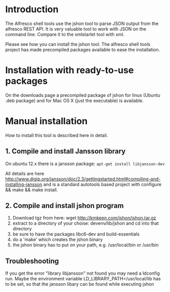 # Introduction #

The Alfresco shell tools use the jshon tool to parse JSON output from the alfresco REST API. It is very valuable tool to work with JSON on the command line. Compare it to the xmlstarlet tool with xml.

Please see how you can install the jshon tool. The alfresco shell tools project has made precompiled packages available to ease the installation.

# Installation with ready-to-use packages #

On the downloads page a precompiled package of jshon for linux (Ubuntu .deb package) and for Mac OS X (just the executable) is available.

# Manual installation #

How to install this tool is described here in detail.

## 1. Compile and install Jansson library ##

On ubuntu 12.x there is a jansson package: `apt-get install libjansson-dev`

All details are here http://www.digip.org/jansson/doc/2.3/gettingstarted.html#compiling-and-installing-jansson and is a standard autotools based project with configure && make && make install.

## 2. Compile and install jshon program ##

  1. Download tgz from here: wget http://kmkeen.com/jshon/jshon.tar.gz
  1. extract to a directory of your choise: devenv/lib/jshon and cd into that directory
  1. be sure to have the packages libc6-dev and build-essentials
  1. do a 'make' which creates the jshon binary
  1. the jshon binary has to put on your path, e.g. /usr/local/bin or /usr/bin

## Troubleshooting ##

If you get the error "library libjansson" not found you may need a ldconfig run. Maybe the environment variable LD\_LIBRARY\_PATH=/usr/local/lib has to be set, so that the jansson libary can be found while executing jshon